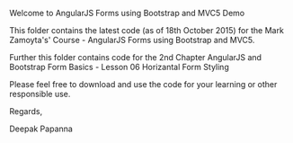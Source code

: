 Welcome to AngularJS Forms using Bootstrap and MVC5 Demo

This folder contains the latest code (as of 18th October 2015) for the Mark Zamoyta's' Course - AngularJS Forms using Bootstrap and MVC5.

Further this folder contains code for the 2nd Chapter AngularJS and Bootstrap Form Basics - Lesson 06 Horizantal Form Styling 

Please feel free to download and use the code for your learning or other responsible use.


Regards, 

Deepak Papanna
